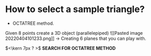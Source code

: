 # How to select a sample triangle?
- OCTATREE method.

Given 8 points create a 3D object (parallelepiped)
![[Pasted image 20220404101233.png]]
-> Creating 6 planes that you can play with.

$<\kern 7px ?  >$ **SEARCH FOR OCTATREE METHOD**
